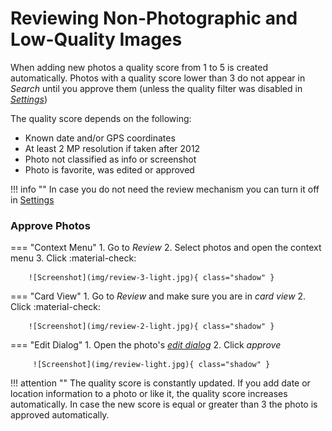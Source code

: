 # Reviewing Non-Photographic and Low-Quality Images #
When adding new photos a quality score from 1 to 5 is created automatically.
Photos with a quality score lower than 3 do not appear in *Search* until you approve them (unless the quality filter was disabled
in [*Settings*](../settings/general.md))

The quality score depends on the following:

* Known date and/or GPS coordinates
* At least 2 MP resolution if taken after 2012
* Photo not classified as info or screenshot
* Photo is favorite, was edited or approved

!!! info ""
    In case you do not need the review mechanism you can turn it off in [Settings](../settings/general.md)

### Approve Photos ###
=== "Context Menu"
    1. Go to *Review*
    2. Select photos and open the context menu
    3. Click :material-check:

        ![Screenshot](img/review-3-light.jpg){ class="shadow" }

=== "Card View"
     1. Go to *Review* and make sure you are in *card view*
     2. Click :material-check:

        ![Screenshot](img/review-2-light.jpg){ class="shadow" }

=== "Edit Dialog"
     1. Open the photo's  [*edit dialog*](edit.md)
     2. Click *approve*

         ![Screenshot](img/review-light.jpg){ class="shadow" }



!!! attention ""
    The quality score is constantly updated. 
    If you add date or location information to a photo or like it, the quality score increases automatically. 
    In case the new score is equal or greater than 3 the photo is approved automatically.

